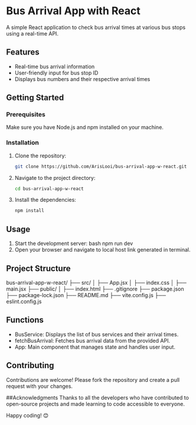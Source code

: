 # Bus Arrival App with React

A simple React application to check bus arrival times at various bus stops using a real-time API.

## Features

- Real-time bus arrival information
- User-friendly input for bus stop ID
- Displays bus numbers and their respective arrival times

## Getting Started

### Prerequisites

Make sure you have Node.js and npm installed on your machine.

### Installation

1. Clone the repository:
   ```bash
   git clone https://github.com/ArisLooi/bus-arrival-app-w-react.git
2. Navigate to the project directory:
    ```bash
    cd bus-arrival-app-w-react
3. Install the dependencies:
    ```bash
    npm install

## Usage
1. Start the development server:
  bash
  npm run dev
2. Open your browser and navigate to local host link generated in terminal.

## Project Structure
bus-arrival-app-w-react/
├── src/
│   ├── App.jsx
│   ├── index.css
│   ├── main.jsx
├── public/
│   ├── index.html
├── .gitignore
├── package.json
├── package-lock.json
├── README.md
├── vite.config.js
├── eslint.config.js

## Functions
- BusService: Displays the list of bus services and their arrival times.
- fetchBusArrival: Fetches bus arrival data from the provided API.
- App: Main component that manages state and handles user input.

## Contributing
Contributions are welcome! Please fork the repository and create a pull request with your changes.

##Acknowledgments
Thanks to all the developers who have contributed to open-source projects and made learning to code accessible to everyone.

Happy coding! 😊
